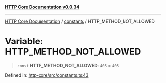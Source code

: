 [**HTTP Core Documentation v0.0.34**](../../README.md)

***

[HTTP Core Documentation](../../modules.md) / [constants](../README.md) / HTTP\_METHOD\_NOT\_ALLOWED

# Variable: HTTP\_METHOD\_NOT\_ALLOWED

> `const` **HTTP\_METHOD\_NOT\_ALLOWED**: `405` = `405`

Defined in: [http-core/src/constants.ts:43](https://github.com/stonemjs/http-core/blob/1848d2cc8e9419d9e370ae707c528a45d3c2ac5a/src/constants.ts#L43)
